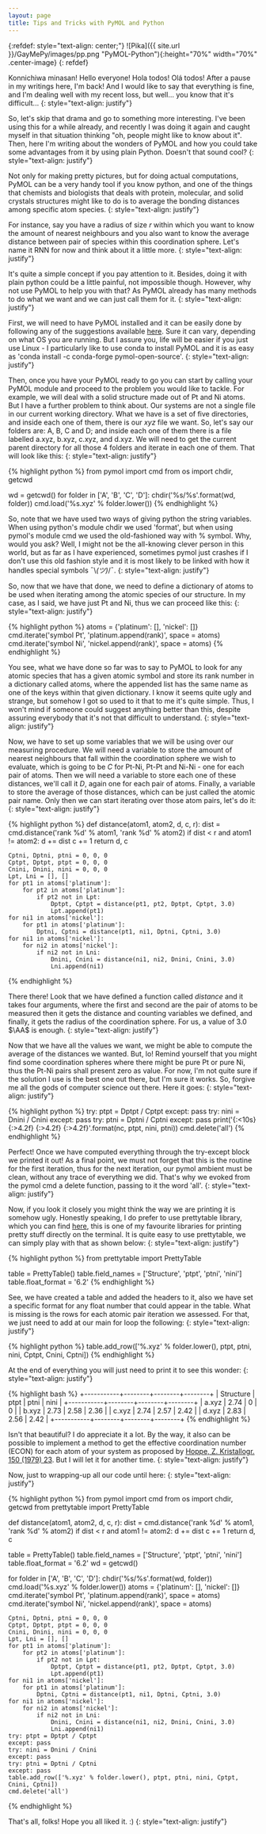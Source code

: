 ```yaml
---
layout: page
title: Tips and Tricks with PyMOL and Python
---
```


{:refdef: style="text-align: center;"}
![Pika]({{ site.url }}/GayMePy/images/pp.png "PyMOL-Python"){:height="70%" width="70%" .center-image}
{: refdef}

Konnichiwa minasan! Hello everyone! Hola todos! Olá todos! After a pause in my writings here, I'm back! And I would like to say that everything is fine, and I'm dealing well with my recent loss, but well... you know that it's difficult...
{: style="text-align: justify"}

So, let's skip that drama and go to something more interesting. I've been using this for a while already, and recently I was doing it again and caught myself in that situation thinking "oh, people might like to know about it". Then, here I'm writing about the wonders of PyMOL and how you could take some advantages from it by using plain Python. Doesn't that sound cool?
{: style="text-align: justify"}

Not only for making pretty pictures, but for doing actual computations, PyMOL can be a very handy tool if you know python, and one of the things that chemists and biologists that deals with protein, molecular, and solid crystals structures might like to do is to average the bonding distances among specific atom species.
{: style="text-align: justify"}

For instance, say you have a radius of size $r$ within which you want to know the amount of nearest neighbours and you also want to know the average distance between pair of species within this coordination sphere. Let's name it RNN for now and think about it a little more.
{: style="text-align: justify"}

It's quite a simple concept if you pay attention to it. Besides, doing it with plain python could be a little painful, not impossible though. However, why not use PyMOL to help you with that? As PyMOL already has many methods to do what we want and we can just call them for it.
{: style="text-align: justify"}

First, we will need to have PyMOL installed and it can be easily done by following any of the suggestions available [here](https://pymolwiki.org/index.php/Linux_Install). Sure it can vary, depending on what OS you are running. But I assure you, life will be easier if you just use Linux - I particularly like to use conda to install PyMOL and it is as easy as 'conda install -c conda-forge pymol-open-source'.
{: style="text-align: justify"}

Then, once you have your PyMOL ready to go you can start by calling your PyMOL module and proceed to the problem you would like to tackle. For example, we will deal with a solid structure made out of Pt and Ni atoms. But I have a further problem to think about. Our systems are not a single file in our current working directory. What we have is a set of five directories, and inside each one of them, there is our *xyz* file we want. So, let's say our folders are: A, B, C and D; and inside each one of them there is a file labelled a.xyz, b.xyz, c.xyz, and d.xyz. We will need to get the current parent directory for all those 4 folders and iterate in each one of them. That will look like this:
{: style="text-align: justify"}

{% highlight python %}
from pymol import cmd
from os import chdir, getcwd

wd = getcwd()
for folder in ['A', 'B', 'C', 'D']:
    chdir('%s/%s'.format(wd, folder))
    cmd.load('%s.xyz' % folder.lower())
{% endhighlight %}

So, note that we have used two ways of giving python the string variables. When using python's module chdir we used 'format', but when using pymol's module cmd we used the old-fashioned way with % symbol. Why, would you ask? Well, I might not be the all-knowing clever person in this world, but as far as I have experienced, sometimes pymol just crashes if I don't use this old fashion style and it is most likely to be linked with how it handles special symbols ¯\\_(ツ)_/¯.
{: style="text-align: justify"}

So, now that we have that done, we need to define a dictionary of atoms to be used when iterating among the atomic species of our structure. In my case, as I said, we have just Pt and Ni, thus we can proceed like this:
{: style="text-align: justify"}

{% highlight python %}
    atoms = {'platinum': [], 'nickel': []}
    cmd.iterate('symbol Pt', 'platinum.append(rank)', space = atoms)
    cmd.iterate('symbol Ni', 'nickel.append(rank)', space = atoms)
{% endhighlight %}

You see, what we have done so far was to say to PyMOL to look for any atomic species that has a given atomic symbol and store its rank number in a dictionary called atoms, where the appended list has the same name as one of the keys within that given dictionary. I know it seems quite ugly and strange, but somehow I got so used to it that to me it's quite simple. Thus, I won't mind if someone could suggest anything better than this, despite assuring everybody that it's not that difficult to understand.
{: style="text-align: justify"}

Now, we have to set up some variables that we will be using over our measuring procedure. We will need a variable to store the amount of nearest neighbours that fall within the coordination sphere we wish to evaluate, which is going to be *C* for Pt-Ni, Pt-Pt and Ni-Ni - one for each pair of atoms. Then we will need a variable to store each one of these distances, we'll call it *D*, again one for each pair of atoms. Finally, a variable to store the average of those distances, which can be just called the atomic pair name. Only then we can start iterating over those atom pairs, let's do it:
{: style="text-align: justify"}

{% highlight python %}
def distance(atom1, atom2, d, c, r):
    dist = cmd.distance('rank %d' % atom1, 'rank %d' % atom2)
    if dist < r and atom1 != atom2:
        d += dist
        c += 1
    return d, c

    Cptni, Dptni, ptni = 0, 0, 0
    Cptpt, Dptpt, ptpt = 0, 0, 0
    Cnini, Dnini, nini = 0, 0, 0
    Lpt, Lni = [], []
    for pt1 in atoms['platinum']:
        for pt2 in atoms['platinum']:
            if pt2 not in Lpt:
                Dptpt, Cptpt = distance(pt1, pt2, Dptpt, Cptpt, 3.0)
                Lpt.append(pt1)
    for ni1 in atoms['nickel']:
        for pt1 in atoms['platinum']:
            Dptni, Cptni = distance(pt1, ni1, Dptni, Cptni, 3.0)
    for ni1 in atoms['nickel']:
        for ni2 in atoms['nickel']:
            if ni2 not in Lni:
                Dnini, Cnini = distance(ni1, ni2, Dnini, Cnini, 3.0)
                Lni.append(ni1)
{% endhighlight %}

There there! Look that we have defined a function called *distance* and it takes four arguments, where the first and second are the pair of atoms to be measured then it gets the distance and counting variables we defined, and finally, it gets the radius of the coordination sphere. For us, a value of 3.0 $\AA$ is enough.
{: style="text-align: justify"}

Now that we have all the values we want, we might be able to compute the average of the distances we wanted. But, lo! Remind yourself that you might find some coordination spheres where there might be pure Pt or pure Ni, thus the Pt-Ni pairs shall present zero as value. For now, I'm not quite sure if the solution I use is the best one out there, but I'm sure it works. So, forgive me all the gods of computer science out there. Here it goes:
{: style="text-align: justify"}

{% highlight python %}
    try: ptpt = Dptpt / Cptpt
    except: pass
    try: nini = Dnini / Cnini
    except: pass
    try: ptni = Dptni / Cptni
    except: pass
    print('{:<10s} {:>4.2f} {:>4.2f} {:>4.2f}'.format(nc, ptpt, nini, ptni))
    cmd.delete('all')
{% endhighlight %}

Perfect! Once we have computed everything through the try-except block we printed it out! As a final point, we must not forget that this is the routine for the first iteration, thus for the next iteration, our pymol ambient must be clean, without any trace of everything we did. That's why we evoked from the pymol cmd a delete function, passing to it the word 'all'.
{: style="text-align: justify"}

Now, if you look it closely you might think the way we are printing it is somehow ugly. Honestly speaking, I do prefer to use prettytable library, which you can find [here](https://pypi.org/project/prettytable/), this is one of my favourite libraries for printing pretty stuff directly on the terminal. It is quite easy to use prettytable, we can simply play with that as shown below:
{: style="text-align: justify"}

{% highlight python %}
from prettytable import PrettyTable

table = PrettyTable()
table.field_names = ['Structure', 'ptpt', 'ptni', 'nini']
table.float_format = '6.2'
{% endhighlight %}

See, we have created a table and added the headers to it, also we have set a specific format for any float number that could appear in the table. What is missing is the rows for each atomic pair iteration we assessed. For that, we just need to add at our main for loop the following:
{: style="text-align: justify"}

{% highlight python %}
    table.add_row(['%.xyz' % folder.lower(), ptpt, ptni, nini, Cptpt, Cnini, Cptni])
{% endhighlight %}

At the end of everything you will just need to print it to see this wonder:
{: style="text-align: justify"}

{% highlight bash %}
+-----------+--------+--------+--------+
| Structure |  ptpt  |  ptni  |  nini  |
+-----------+--------+--------+--------+
|   a.xyz   |   2.74 |   0    |   0    |
|   b.xyz   |   2.73 |   2.58 |   2.36 |
|   c.xyz   |   2.74 |   2.57 |   2.42 |
|   d.xyz   |   2.83 |   2.56 |   2.42 |
+-----------+--------+--------+--------+
{% endhighlight %}

Isn't that beautiful? I do appreciate it a lot. By the way, it also can be possible to implement a method to get the effective coordination number (ECON) for each atom of your system as proposed by [Hoppe, Z. Kristallogr. 150 (1979) 23](http://dx.doi.org/10.1524/zkri.1979.150.14.23). But I will let it for another time.
{: style="text-align: justify"}

Now, just to wrapping-up all our code until here:
{: style="text-align: justify"}

{% highlight python %}
from pymol import cmd
from os import chdir, getcwd
from prettytable import PrettyTable

def distance(atom1, atom2, d, c, r):
    dist = cmd.distance('rank %d' % atom1, 'rank %d' % atom2)
    if dist < r and atom1 != atom2:
        d += dist
        c += 1
    return d, c

table = PrettyTable()
table.field_names = ['Structure', 'ptpt', 'ptni', 'nini']
table.float_format = '6.2'
wd = getcwd()

for folder in ['A', 'B', 'C', 'D']:
    chdir('%s/%s'.format(wd, folder))
    cmd.load('%s.xyz' % folder.lower())
    atoms = {'platinum': [], 'nickel': []}
    cmd.iterate('symbol Pt', 'platinum.append(rank)', space = atoms)
    cmd.iterate('symbol Ni', 'nickel.append(rank)', space = atoms)

    Cptni, Dptni, ptni = 0, 0, 0
    Cptpt, Dptpt, ptpt = 0, 0, 0
    Cnini, Dnini, nini = 0, 0, 0
    Lpt, Lni = [], []
    for pt1 in atoms['platinum']:
        for pt2 in atoms['platinum']:
            if pt2 not in Lpt:
                Dptpt, Cptpt = distance(pt1, pt2, Dptpt, Cptpt, 3.0)
                Lpt.append(pt1)
    for ni1 in atoms['nickel']:
        for pt1 in atoms['platinum']:
            Dptni, Cptni = distance(pt1, ni1, Dptni, Cptni, 3.0)
    for ni1 in atoms['nickel']:
        for ni2 in atoms['nickel']:
            if ni2 not in Lni:
                Dnini, Cnini = distance(ni1, ni2, Dnini, Cnini, 3.0)
                Lni.append(ni1)
    try: ptpt = Dptpt / Cptpt
    except: pass
    try: nini = Dnini / Cnini
    except: pass
    try: ptni = Dptni / Cptni
    except: pass
    table.add_row(['%.xyz' % folder.lower(), ptpt, ptni, nini, Cptpt, Cnini, Cptni])
    cmd.delete('all')
{% endhighlight %}

That's all, folks! Hope you all liked it. :)
{: style="text-align: justify"}
